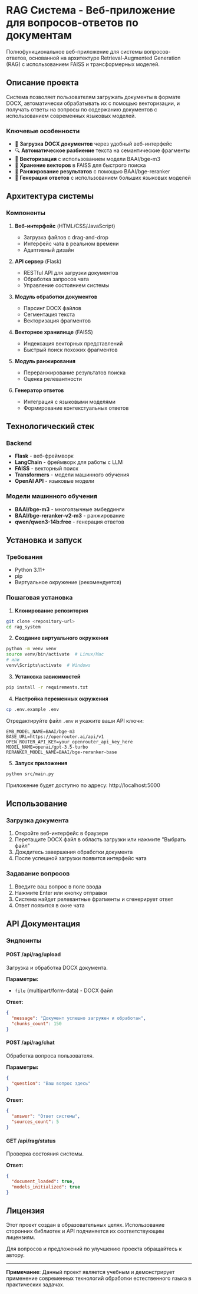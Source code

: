 # RAG Система - Веб-приложение для вопросов-ответов по документам

Полнофункциональное веб-приложение для системы вопросов-ответов, основанной на архитектуре Retrieval-Augmented Generation (RAG) с использованием FAISS и трансформерных моделей.

## Описание проекта

Система позволяет пользователям загружать документы в формате DOCX, автоматически обрабатывать их с помощью векторизации, и получать ответы на вопросы по содержанию документов с использованием современных языковых моделей.

### Ключевые особенности

- 📄 **Загрузка DOCX документов** через удобный веб-интерфейс
- 🔍 **Автоматическое разбиение** текста на семантические фрагменты
- 🧠 **Векторизация** с использованием модели BAAI/bge-m3
- 💾 **Хранение векторов** в FAISS для быстрого поиска
- 🎯 **Ранжирование результатов** с помощью BAAI/bge-reranker
- 🤖 **Генерация ответов** с использованием больших языковых моделей

## Архитектура системы

### Компоненты

1. **Веб-интерфейс** (HTML/CSS/JavaScript)
   - Загрузка файлов с drag-and-drop
   - Интерфейс чата в реальном времени
   - Адаптивный дизайн

2. **API сервер** (Flask)
   - RESTful API для загрузки документов
   - Обработка запросов чата
   - Управление состоянием системы

3. **Модуль обработки документов**
   - Парсинг DOCX файлов
   - Сегментация текста
   - Векторизация фрагментов

4. **Векторное хранилище** (FAISS)
   - Индексация векторных представлений
   - Быстрый поиск похожих фрагментов

5. **Модуль ранжирования**
   - Переранжирование результатов поиска
   - Оценка релевантности

6. **Генератор ответов**
   - Интеграция с языковыми моделями
   - Формирование контекстуальных ответов

## Технологический стек

### Backend
- **Flask** - веб-фреймворк
- **LangChain** - фреймворк для работы с LLM
- **FAISS** - векторный поиск
- **Transformers** - модели машинного обучения
- **OpenAI API** - языковые модели

### Модели машинного обучения
- **BAAI/bge-m3** - многоязычные эмбеддинги
- **BAAI/bge-reranker-v2-m3** - ранжирование
- **qwen/qwen3-14b:free** - генерация ответов

## Установка и запуск

### Требования

- Python 3.11+
- pip
- Виртуальное окружение (рекомендуется)

### Пошаговая установка

1. **Клонирование репозитория**
```bash
git clone <repository-url>
cd rag_system
```

2. **Создание виртуального окружения**
```bash
python -m venv venv
source venv/bin/activate  # Linux/Mac
# или
venv\Scripts\activate  # Windows
```

3. **Установка зависимостей**
```bash
pip install -r requirements.txt
```

4. **Настройка переменных окружения**
```bash
cp .env.example .env
```

Отредактируйте файл `.env` и укажите ваши API ключи:
```env
EMB_MODEL_NAME=BAAI/bge-m3
BASE_URL=https://openrouter.ai/api/v1
OPEN_ROUTER_API_KEY=your_openrouter_api_key_here
MODEL_NAME=openai/gpt-3.5-turbo
RERANKER_MODEL_NAME=BAAI/bge-reranker-base
```

5. **Запуск приложения**
```bash
python src/main.py
```

Приложение будет доступно по адресу: http://localhost:5000

## Использование

### Загрузка документа

1. Откройте веб-интерфейс в браузере
2. Перетащите DOCX файл в область загрузки или нажмите "Выбрать файл"
3. Дождитесь завершения обработки документа
4. После успешной загрузки появится интерфейс чата

### Задавание вопросов

1. Введите ваш вопрос в поле ввода
2. Нажмите Enter или кнопку отправки
3. Система найдет релевантные фрагменты и сгенерирует ответ
4. Ответ появится в окне чата


## API Документация

### Эндпоинты

#### POST /api/rag/upload
Загрузка и обработка DOCX документа.

**Параметры:**
- `file` (multipart/form-data) - DOCX файл

**Ответ:**
```json
{
  "message": "Документ успешно загружен и обработан",
  "chunks_count": 150
}
```

#### POST /api/rag/chat
Обработка вопроса пользователя.

**Параметры:**
```json
{
  "question": "Ваш вопрос здесь"
}
```

**Ответ:**
```json
{
  "answer": "Ответ системы",
  "sources_count": 5
}
```

#### GET /api/rag/status
Проверка состояния системы.

**Ответ:**
```json
{
  "document_loaded": true,
  "models_initialized": true
}
```

## Лицензия

Этот проект создан в образовательных целях. Использование сторонних библиотек и API подчиняется их соответствующим лицензиям.

Для вопросов и предложений по улучшению проекта обращайтесь к автору.

---

**Примечание**: Данный проект является учебным и демонстрирует применение современных технологий обработки естественного языка в практических задачах.

